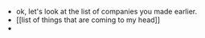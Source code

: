 - ok, let's look at the list of companies you made earlier.
- [[list of things that are coming to my head]]
-